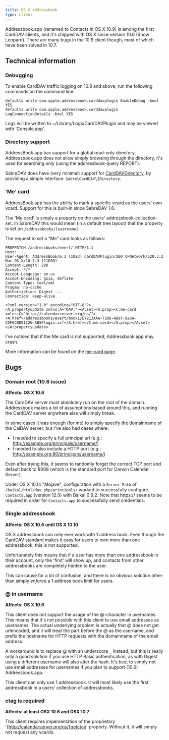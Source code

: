 ```yaml
---
title: OS X addressbook
type: client
---
```


Addressbook.app (renamed to Contacts in OS X 10.9) is among the first CardDAV
clients, and it's shipped with OS X since version 10.6 (Snow Leopard). There
are many bugs in the 10.6 client though, most of which have been solved in
10.7.

Technical information
---------------------

### Debugging

To enable CardDAV traffic logging on 10.8 and above, run the following commands on the command line:

    defaults write com.apple.addressbook.carddavplugin EnableDebug -bool YES
    defaults write com.apple.addressbook.carddavplugin LogConnectionDetails -bool YES

Logs will be written to ~/Library/Logs/CardDAVPlugin and may be viewed with 'Console.app'.

### Directory support

AddressBook.app has support for a global read-only directory. Addressbook.app
does not allow simply browsing through the directory, it's used for searching
only (using the addressbook-query REPORT).

SabreDAV does have (very minimal) support for
[CardDAVDirectory](/dav/carddav-directory), by providing a simple interface:
`Sabre\CardDAV\IDirectory`.

### 'Me' card

AddressBook.app has the ability to mark a specific vcard as the users' own
vcard. Support for this is built-in since SabreDAV 1.6.

The 'Me card' is simply a property on the users' addressbook-collection-set.
In SabreDAV this would mean (in a default tree layout) that the property is
set on `/addressbooks/[username]`.

The request to set a "Me" card looks as follows:

    PROPPATCH /addressbooks/evert/ HTTP/1.1
    Host: ...
    User-Agent: AddressBook/6.1 (1083) CardDAVPlugin/200 CFNetwork/520.3.2 Mac_OS_X/10.7.3 (11D50)
    Content-Length: 280
    Accept: */*
    Accept-Language: en-us
    Accept-Encoding: gzip, deflate
    Content-Type: text/xml
    Pragma: no-cache
    Authorization: Digest ...
    Connection: keep-alive

    <?xml version="1.0" encoding="UTF-8"?>
    <A:propertyupdate xmlns:A="DAV:"><A:set><A:prop><C:me-card xmlns:C="http://calendarserver.org/ns/"><A:href>/addressbooks/evert/book1/E7213AAA-7206-4B97-926A-CDFECBD91C26-ABSPlugin.vcf</A:href></C:me-card></A:prop></A:set></A:propertyupdate>

I've noticed that if the Me card is not supported, Addressbook.app may crash.

More information can be found on the [me-card page](/dav/carddav-me-card/).

Bugs
----

### Domain root (10.6 issue)

**Affects: OS X 10.6**

The CardDAV server must absolutely run on the root of the domain. Addressbook
makes a lot of assumptions based around this, and running the CardDAV server
anywhere else will simply break.

In some cases it was enough (for me) to simply specify the domainname of the
CalDAV server, but I've also had cases where:

* I needed to specify a full principal url (e.g.: http://example.org/principals/username/)
* I needed to also include a HTTP port (e.g.: http://example.org:80/principals/username/)

Even after trying this, it seems to randomly forget the correct TCP port and
default back to 8008 (which is the standard port for Darwin Calendar Server).

Under OS X 10.14 "Mojave", configuration with a `Server Path` of `/baikal/html/dav.php/principals/` worked to successfully configure `Contacts.app` (version 12.0) with Baikal 0.9.2.  Note that https:// seems to be required in order for `Contacts.app` to successfully send credentials.

### Single addressbook

**Affects: OS X 10.6 until OS X 10.10**

OS X addressbook can only ever work with 1 address book. Even though the
CardDAV standard makes it easy for users to own more than one addressbook,
this is not supported.

Unfortunately this means that if a user has more than one addressbook in their
account, only the 'first' will show up, and contacts from other addressbooks
are completely hidden to the user.

This can cause for a lot of confusion, and there is no obvious solution other
than simply _enforce_ a 1 address book limit for users.

### @ in username

**Affects: OS X 10.6**

This client does not support the usage of the @-character in usernames. This
means that it's not possible with this client to use email addresses as
usernames. The actual underlying problem is actually that @ does not get
urlencoded, and it will treat the part before the @ as the username, and prefix
the hostname for HTTP requests with the domainname of the email address.

A workaround is to replace @ with an underscore `_` instead, but this is really
only a good solution if you use HTTP Basic authentication, as with Digest using
a different username will also alter the hash. It's best to simply not use
email addresses for usernames if you plan to support (10.6) Addressbook.app.

This client can only use 1 addressbook. It will most likely use the first
addressbook in a users' collection of addressbooks.

### ctag is required

**Affects: at least OSX 10.6 and OSX 10.7**

This client requires impementation of the proprietary
'{http://calendarserver.org/ns/}getctag' property. Without it, it will simply
not request any vcards.
